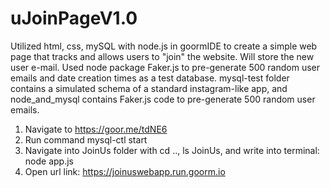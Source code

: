 # uJoinPageV1.0
Utilized html, css, mySQL with node.js in goormIDE to create a simple web page that tracks and allows users to "join" the website. Will store the new user e-mail. Used node package Faker.js to pre-generate 500 random user emails and date creation times as a test database.
mysql-test folder contains a simulated schema of a standard instagram-like app, and node_and_mysql contains Faker.js code to pre-generate 500 random user emails.
1. Navigate to https://goor.me/tdNE6
2. Run command mysql-ctl start
3. Navigate into JoinUs folder with cd .., ls JoinUs, and write into terminal: node app.js
3. Open url link: https://joinuswebapp.run.goorm.io


